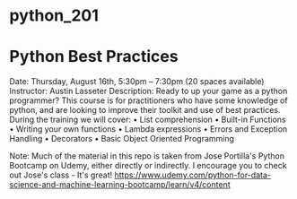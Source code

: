 # python_201

#	Python Best Practices
Date: Thursday, August 16th, 5:30pm – 7:30pm (20 spaces available)
Instructor: Austin Lasseter
Description: Ready to up your game as a python programmer? This course is for practitioners who have some knowledge of python, and are looking to improve their toolkit and use of best practices. During the training we will cover:
•           List comprehension
•           Built-in Functions
•           Writing your own functions
•           Lambda expressions
•           Errors and Exception Handling
•           Decorators
•           Basic Object Oriented Programming

Note: Much of the material in this repo is taken from Jose Portilla's Python Bootcamp on Udemy, either directly or indirectly. I encourage you to check out Jose's class - It's great!
https://www.udemy.com/python-for-data-science-and-machine-learning-bootcamp/learn/v4/content
